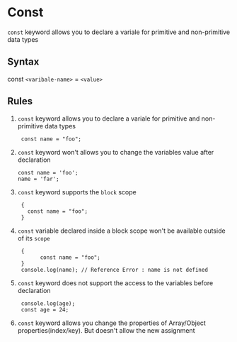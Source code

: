 # Const

`const` keyword allows you to declare a variale for primitive and non-primitive data types

## Syntax

const `<varibale-name>` = `<value>`

## Rules

1.  `const` keyword allows you to declare a variale for primitive and non-primitive data types

         const name = "foo";

2.  `const` keyword won't allows you to change the variables value after declaration
          
        const name = 'foo';
        name = 'far';
        

4.  `const` keyword supports the `block` scope

         {
           const name = "foo";
         }

5.  `const` variable declared inside a block scope won't be available outside of its `scope`

         {
               const name = "foo";
         }
         console.log(name); // Reference Error : name is not defined


6.  `const` keyword does not support the access to the variables before declaration

         console.log(age);
         const age = 24;
    
8.  `const` keyword allows you change the properties of Array/Object properties(index/key). But doesn't allow the new assignment
       
